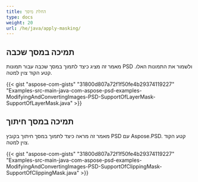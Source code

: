 ```yaml
---
title: החלת מיסך
type: docs
weight: 20
url: /he/java/apply-masking/
---
```


## **תמיכה במסך שכבה**
מאמר זה מציג כיצד לתמוך במסך שכבה עבור תמונות PSD ולשמור את התמונות האלו. קטע הקוד צוין למטה.

{{< gist "aspose-com-gists" "31800d807a72f1f50fe4b29374119227" "Examples-src-main-java-com-aspose-psd-examples-ModifyingAndConvertingImages-PSD-SupportOfLayerMask-SupportOfLayerMask.java" >}}


## **תמיכה במסך חיתוך**
מאמר זה מראה כיצד לתמוך במסך חיתוך בקובץ PSD עם Aspose.PSD. קטע הקוד צוין למטה.

{{< gist "aspose-com-gists" "31800d807a72f1f50fe4b29374119227" "Examples-src-main-java-com-aspose-psd-examples-ModifyingAndConvertingImages-PSD-SupportOfClippingMask-SupportOfClippingMask.java" >}}
